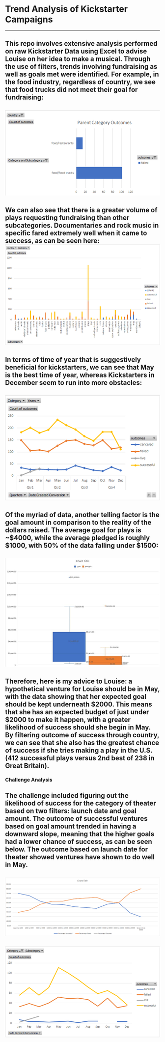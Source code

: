 # Trend Analysis of Kickstarter Campaigns
---
This repo involves extensive analysis performed on raw Kickstarter Data using Excel to advise Louise on her idea to make a musical. Through the use of filters, trends involving fundraising as well as goals met were identified. For example, in the food industry, regardless of country, we see that food trucks did not meet their goal for fundraising: 
---
![](chart.png) 
---
We can also see that there is a greater volume of plays requesting fundraising than other subcategories. Documentaries and rock music in specific fared extremely well when it came to success, as can be seen here: ![](chart4.png)
---
In terms of time of year that is suggestively beneficial for kickstarters, we can see that May is the best time of year, whereas Kickstarters in December seem to run into more obstacles:
---
![](chart2.png)
---
Of the myriad of data, another telling factor is the goal amount in comparison to the reality of the dollars raised. The average goal for plays is ~$4000, while the average pledged is roughly $1000, with 50% of the data falling under $1500:
---
![](chart3.JPG)
---
Therefore, here is my advice to Louise: a hypothetical venture for Louise should be in May, with the data showing that her expected goal should be kept underneath $2000. This means that she has an expected budget of just under $2000 to make it happen, with a greater likelihood of success should she begin in May. By filtering outcome of success through country, we can see that she also has the greatest chance of success if she tries making a play in the U.S. (412 successful plays versus 2nd best of 238 in Great Britain).
---
### Challenge Analysis
The challenge included figuring out the likelihood of success for the category of theater based on two filters: launch date and goal amount. The outcome of successful ventures based on goal amount trended in having a downward slope, meaning that the higher goals had a lower chance of success, as can be seen below. The outcome based on launch date for theater showed ventures have shown to do well in May.
---
![](BasedOnGoal.png) 
---
![](chart7.png)
---

